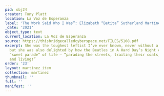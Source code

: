 ```yaml
---
pid: obj24
creator: Tony Platt
location: La Voz de Esperanza
label: 'The Work Said Who I Was”: Elizabeth “Betita” Sutherland Martínez (1925-2021)'
_date: '2021'
object_type: text
current_location: La Voz de Esperanza
source: https://thisbridgecalledcyberspace.net/FILES/5108.pdf
excerpt: She was the toughest leftist I’ve ever known, never without a sheaf of leafets,
  but she was also delighted by how the Beatles in A Hard Day’s Night celebrated the
  “sweet parade” of life – “parading the streets, trailing their coats, bowling along
  and living!”
order: '23'
layout: martinez_item
collection: martinez
thumbnail: ''
full: ''
manifest: ''
---
```

